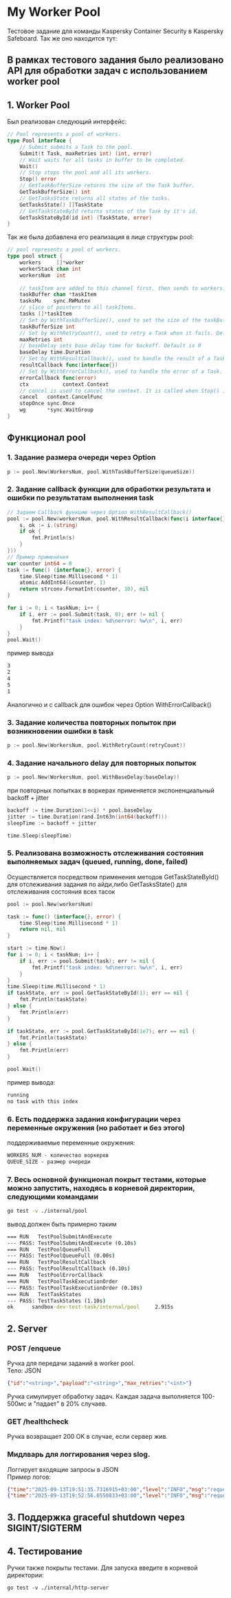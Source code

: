 # My Worker Pool
Тестовое задание для команды Kaspersky Container Security в Kaspersky Safeboard.
Так же оно находится тут: 
## В рамках тестового задания было реализовано API для обработки задач с использованием worker pool
## 1. Worker Pool
Был реализован следующий интерфейс:
```go
// Pool represents a pool of workers.
type Pool interface {
    // Submit submits a Task to the pool.
    Submit(t Task, maxRetries int) (int, error)
    // Wait waits for all tasks in buffer to be completed.
    Wait()
    // Stop stops the pool and all its workers.
    Stop() error
    // GetTaskBufferSize returns the size of the Task buffer.
    GetTaskBufferSize() int
    // GetTasksState returns all states of the tasks.
    GetTasksState() []TaskState
    // GetTaskStateById returns states of the Task by it's id.
    GetTaskStateById(id int) (TaskState, error)
}
```
Так же была добавлена его реализация в лице структуры pool:
```go
// pool represents a pool of workers.
type pool struct {
    workers     []*worker
    workerStack chan int
    workersNum  int
    
    // taskItem are added to this channel first, then sends to workers.
    taskBuffer chan *taskItem
    tasksMu    sync.RWMutex
    // slice of pointers to all taskItems.
    tasks []*taskItem
    // Set by WithTaskBufferSize(), used to set the size of the taskBuffer. Default is 1e6.
    taskBufferSize int
    // Set by WithRetryCount(), used to retry a Task when it fails. Default is 0.
    maxRetries int
    // baseDelay sets base delay time for backoff. Default is 0
    baseDelay time.Duration
    // Set by WithResultCallback(), used to handle the result of a Task. Default is nil.
    resultCallback func(interface{})
    // Set by WithErrorCallback(), used to handle the error of a Task. Default is nil.
    errorCallback func(error)
    ctx           context.Context
    // cancel is used to cancel the context. It is called when Stop() is called.
    cancel   context.CancelFunc
    stopOnce sync.Once
    wg       *sync.WaitGroup
}
```
## Функционал pool
### 1. Задание размера очереди через Option
```go
p := pool.New(WorkersNum, pool.WithTaskBufferSize(queueSize))
```
### 2. Задание callback функции для обработки результата и ошибки по результатам выполнения task
```go
// Задаем Callback функцию через Option WithResultCallback()
pool := pool.New(workersNum, pool.WithResultCallback(func(i interface{}) {
    s, ok := i.(string)
    if ok {
        fmt.Println(s)
    }
}))
// Пример применения
var counter int64 = 0
task := func() (interface{}, error) {
    time.Sleep(time.Millisecond * 1)
    atomic.AddInt64(&counter, 1)
    return strconv.FormatInt(counter, 10), nil
}

for i := 0; i < taskNum; i++ {
    if i, err := pool.Submit(task, 0); err != nil {
        fmt.Printf("task index: %d\nerror: %w\n", i, err)
    }
}
pool.Wait()
```
пример вывода
```cmd
3
2
4
5
1
```
Аналогично и с callback для ошибок через Option WithErrorCallback()
### 3. Задание количества повторных попыток при возникновении ошибки в task
```go
p := pool.New(WorkersNum, pool.WithRetryCount(retryCount))
```
### 4. Задание начального delay для повторных попыток
```go
p := pool.New(WorkersNum, pool.WithBaseDelay(baseDelay))
```
при повторных попытках в воркерах применяется экспоненциальный backoff + jitter
```go
backoff := time.Duration(1<<i) * pool.baseDelay
jitter := time.Duration(rand.Int63n(int64(backoff)))
sleepTime := backoff + jitter

time.Sleep(sleepTime)
```
### 5. Реализована возможность отслеживания состояния выполняемых задач (queued, running, done, failed)
Осуществляется посредством применения методов GetTaskStateById() для отслеживания задания по айди,либо GetTasksState() для отслеживания состояния всех тасок
```go
pool := pool.New(workersNum)

task := func() (interface{}, error) {
    time.Sleep(time.Millisecond * 1)
    return nil, nil
}

start := time.Now()
for i := 0; i < taskNum; i++ {
    if i, err := pool.Submit(task); err != nil {
        fmt.Printf("task index: %d\nerror: %w\n", i, err)
    }
}
time.Sleep(time.Millisecond * 1)
if taskState, err := pool.GetTaskStateById(1); err == nil {
    fmt.Println(taskState)
} else {
    fmt.Println(err)
}

if taskState, err := pool.GetTaskStateById(1e7); err == nil {
    fmt.Println(taskState)
} else {
    fmt.Println(err)
}

pool.Wait()
```
пример вывода:
```cmd
running
no task with this index
```
### 6. Есть поддержка задания конфигурации через переменные окружения (но работает и без этого)
поддерживаемые переменные окружения:
```cmd
WORKERS_NUM - количество воркеров
QUEUE_SIZE - размер очереди
```

### 7. Весь основной функционал покрыт тестами, которые можно запустить, находясь в корневой директории, следующими командами
```bash
go test -v ./internal/pool
```
вывод должен быть примерно таким
```cmd
=== RUN   TestPoolSubmitAndExecute
--- PASS: TestPoolSubmitAndExecute (0.10s)
=== RUN   TestPoolQueueFull
--- PASS: TestPoolQueueFull (0.00s)
=== RUN   TestPoolResultCallback
--- PASS: TestPoolResultCallback (0.10s)
=== RUN   TestPoolErrorCallback
=== RUN   TestPoolTaskExecutionOrder
--- PASS: TestPoolTaskExecutionOrder (0.10s)
=== RUN   TestTaskStates
--- PASS: TestTaskStates (1.10s)
ok      sandbox-dev-test-task/internal/pool     2.915s
```
## 2. Server
###  POST /enqueue
Ручка для передачи заданий в worker pool.\
Тело: JSON 
```json
{"id":"<string>","payload":"<string>","max_retries":"<int>"}
```
Ручка симулирует обработку задач. Каждая задача выполняется 100-500мс и "падает" в 20% случаев.
###  GET /healthcheck
Ручка возвращает 200 OK в случае, если сервер жив.
### Мидлварь для логгирования через slog.
Логгирует входящие запросы в JSON\
Пример логов:
```json
{"time":"2025-09-13T19:51:35.7316915+03:00","level":"INFO","msg":"request completed","component":"middleware/logger","method":"POST","path":"/enqueue","remote_addr":"[::1]:12126","user_agent":"PostmanRuntime/7.43.3","status":201,"bytes":13,"time":0}
{"time":"2025-09-13T19:52:56.6550833+03:00","level":"INFO","msg":"request completed","component":"middleware/logger","method":"GET","path":"/healthcheck","remote_addr":"[::1]:12126","user_agent":"PostmanRuntime/7.43.3","status":200,"bytes":0,"time":0}

```
## 3. Поддержка graceful shutdown через SIGINT/SIGTERM

## 4. Тестирование
Ручки также покрыты тестами. Для запуска введите в корневой директории:
```bach
go test -v ./internal/http-server
```